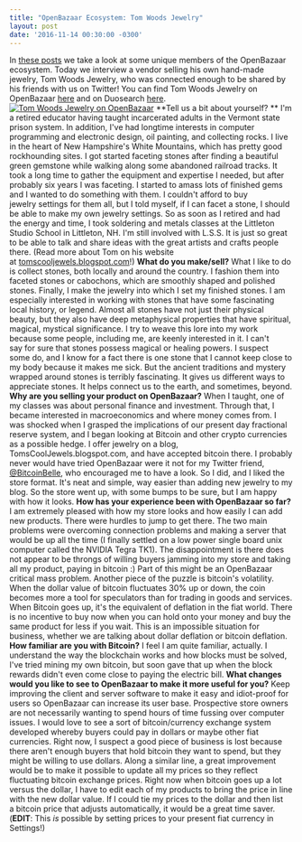 ```yaml
---
title: "OpenBazaar Ecosystem: Tom Woods Jewelry" 
layout: post
date: '2016-11-14 00:30:00 -0300'
---
```

        
In [these posts](Tom-Woods-Jewelry-on-OpenBazaar.png) we take a look at some unique members of the OpenBazaar ecosystem. Today we interview a vendor selling his own hand-made jewelry, Tom Woods Jewelry, who was connected enough to be shared by his friends with us on Twitter! You can find Tom Woods Jewelry on OpenBazaar [here](ob://40df45b9fc830abcc52a334856e73ad8779988bf) and on Duosearch [here](https://duosear.ch/@tomwoods_nh_jewelrymaker). [![Tom Woods Jewelry on OpenBazaar](https://blog.openbazaar.org/wp-content/uploads/2016/11/Tom-Woods-Jewelry-on-OpenBazaar-1024x654.png)](https://blog.openbazaar.org/wp-content/uploads/2016/11/Tom-Woods-Jewelry-on-OpenBazaar.png) **Tell us a bit about yourself? ** I'm a retired educator having taught incarcerated adults in the Vermont state prison system. In addition, I've had longtime interests in computer programming and electronic design, oil painting, and collecting rocks. I live in the heart of New Hampshire's White Mountains, which has pretty good rockhounding sites. I got started faceting stones after finding a beautiful green gemstone while walking along some abandoned railroad tracks. It took a long time to gather the equipment and expertise I needed, but after probably six years I was faceting. I started to amass lots of finished gems and I wanted to do something with them. I couldn't afford to buy jewelry settings for them all, but I told myself, if I can facet a stone, I should be able to make my own jewelry settings. So as soon as I retired and had the energy and time, I took soldering and metals classes at the Littleton Studio School in Littleton, NH. I'm still involved with L.S.S. It is just so great to be able to talk and share ideas with the great artists and crafts people there. (Read more about Tom on his website at [tomscooljewels.blogspot.com](http://tomscooljewels.blogspot.com/)!) **What do you make/sell?** What I like to do is collect stones, both locally and around the country. I fashion them into faceted stones or cabochons, which are smoothly shaped and polished stones. Finally, I make the jewelry into which I set my finished stones. I am especially interested in working with stones that have some fascinating local history, or legend. Almost all stones have not just their physical beauty, but they also have deep metaphysical properties that have spiritual, magical, mystical significance. I try to weave this lore into my work because some people, including me, are keenly interested in it. I can't say for sure that stones possess magical or healing powers. I suspect some do, and I know for a fact there is one stone that I cannot keep close to my body because it makes me sick. But the ancient traditions and mystery wrapped around stones is terribly fascinating. It gives us different ways to appreciate stones. It helps connect us to the earth, and sometimes, beyond. **Why are you selling your product on OpenBazaar?** When I taught, one of my classes was about personal finance and investment. Through that, I became interested in macroeconomics and where money comes from. I was shocked when I grasped the implications of our present day fractional reserve system, and I began looking at Bitcoin and other crypto currencies as a possible hedge. I offer jewelry on a blog, TomsCoolJewels.blogspot.com, and have accepted bitcoin there. I probably never would have tried OpenBazaar were it not for my Twitter friend, [@BitcoinBelle](httpd://twitter.com/BitcoinBelle), who encouraged me to have a look. So I did, and I liked the store format. It's neat and simple, way easier than adding new jewelry to my blog. So the store went up, with some bumps to be sure, but I am happy with how it looks. **How has your experience been with OpenBazaar so far?** I am extremely pleased with how my store looks and how easily I can add new products. There were hurdles to jump to get there. The two main problems were overcoming connection problems and making a server that would be up all the time (I finally settled on a low power single board unix computer called the NVIDIA Tegra TK1). The disappointment is there does not appear to be throngs of willing buyers jamming into my store and taking all my product, paying in bitcoin :) Part of this might be an OpenBazaar critical mass problem. Another piece of the puzzle is bitcoin's volatility. When the dollar value of bitcoin fluctuates 30% up or down, the coin becomes more a tool for speculators than for trading in goods and services. When Bitcoin goes up, it's the equivalent of deflation in the fiat world. There is no incentive to buy now when you can hold onto your money and buy the same product for less if you wait. This is an impossible situation for business, whether we are talking about dollar deflation or bitcoin deflation. **How familiar are you with Bitcoin?** I feel I am quite familiar, actually. I understand the way the blockchain works and how blocks must be solved, I've tried mining my own bitcoin, but soon gave that up when the block rewards didn't even come close to paying the electric bill. **What changes would you like to see to OpenBazaar to make it more useful for you?** Keep improving the client and server software to make it easy and idiot-proof for users so OpenBazaar can increase its user base. Prospective store owners are not necessarily wanting to spend hours of time fussing over computer issues. I would love to see a sort of bitcoin/currency exchange system developed whereby buyers could pay in dollars or maybe other fiat currencies. Right now, I suspect a good piece of business is lost because there aren't enough buyers that hold bitcoin they want to spend, but they might be willing to use dollars. Along a similar line, a great improvement would be to make it possible to update all my prices so they reflect fluctuating bitcoin exchange prices. Right now when bitcoin goes up a lot versus the dollar, I have to edit each of my products to bring the price in line with the new dollar value. If I could tie my prices to the dollar and then list a bitcoin price that adjusts automatically, it would be a great time saver. (**EDIT**: This _is_ possible by setting prices to your present fiat currency in Settings!)